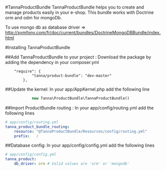 #TannaProductBundle
TannaProductBundle helps you to create and manage products easily in your e-shop.
This bundle works with Doctrine orm and odm for mongoDb.

To use mongo db as database driver => http://symfony.com/fr/doc/current/bundles/DoctrineMongoDBBundle/index.html

#Installing TannaProductBundle

##Add TannaProductBundle to your project :
Download the package by adding the dependency in your composer.yml
```composer
    "require": {
            "tanna/product-bundle": "dev-master"
        },
```
##Update the kernel:
In your app/AppKernel.php add the following line
```php
            new Tanna\ProductBundle\TannaProductBundle()
```
##Import ProductBundle routing :
In your app/config/routing.yml add the following lines
```yml
# app/config/routing.yml
tanna_product_bundle_routing:
    resource: "@TannaProductBundle/Resources/config/routing.yml"
    prefix:   /
```
##Database config:
In your app/config/config.yml add the following lines
```yml
# app/config/config.yml
tanna_product:
    db_driver: orm # Valid values are 'orm' or 'mongodb'
```
